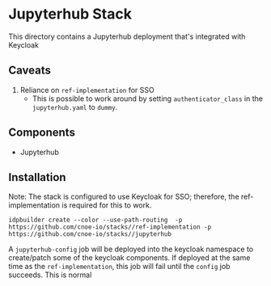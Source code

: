 # Jupyterhub Stack

This directory contains a Jupyterhub deployment that's integrated with Keycloak

## Caveats
1) Reliance on `ref-implementation` for SSO
    - This is possible to work around by setting `authenticator_class` in the `jupyterhub.yaml` to `dummy`.

## Components
- Jupyterhub

## Installation
Note: The stack is configured to use Keycloak for SSO; therefore, the ref-implementation is required for this to work.

`idpbuilder create --color --use-path-routing  -p https://github.com/cnoe-io/stacks//ref-implementation -p https://github.com/cnoe-io/stacks//jupyterhub`

A `jupyterhub-config` job will be deployed into the keycloak namespace to create/patch some of the keycloak components. If deployed at the same time as the `ref-implementation`, this job will fail until the `config` job succeeds. This is normal
